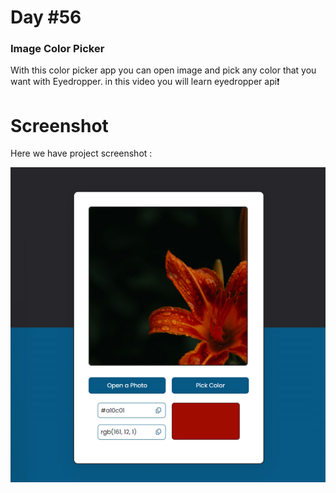 # Day #56

### Image Color Picker

With this color picker app you can open image and pick any color that you want with Eyedropper. in this video you will learn eyedropper api❗️

# Screenshot

Here we have project screenshot :

![screenshot](screenshot.jpg)
